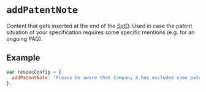 # `addPatentNote`

Content that gets inserted at the end of the <abbr title="status of this document">SotD</abbr>. Used in case the patent situation of your specification requires some specific mentions (e.g. for an ongoing PAG).

## Example

```js
var respecConfig = {
  addPatentNote: "Please be aware that Company X has excluded some patents.",
};
```
